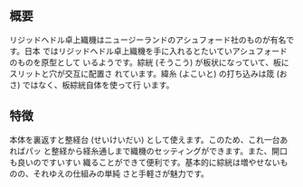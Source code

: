 ## 概要

リジッドヘドル卓上織機はニュージーランドのアシュフォード社のものが有名です。日本
ではリジッドヘドル卓上織機を手に入れるとたいていアシュフォードのものを原型として
いるようです。綜絖 (そうこう) が板状になっていて、板にスリットと穴が交互に配置さ
れています。緯糸 (よこいと) の打ち込みは筬 (おさ) ではなく、板綜絖自体を使って行
います。

## 特徴

本体を裏返すと整経台 (せいけいだい) として使えます。このため、これ一台あればパッ
と整経から経糸通しまで織機のセッティングができます。また、開口も良いのですいすい
織ることができて便利です。基本的に綜絖は増やせないものの、それゆえの仕組みの単純
さと手軽さが魅力です。
